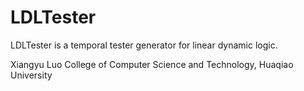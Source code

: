 # LDLTester

LDLTester is a temporal tester generator for linear dynamic logic.

Xiangyu Luo
College of Computer Science and Technology, Huaqiao University